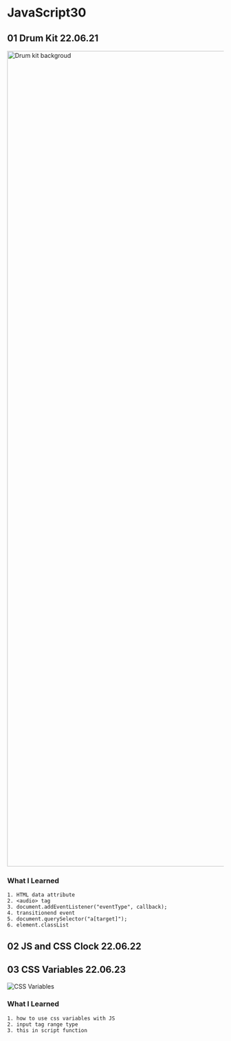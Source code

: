 # JavaScript30

## 01 Drum Kit 22.06.21

<img width="1894" alt="Drum kit backgroud" src="https://user-images.githubusercontent.com/97525377/174822161-a0b70c4d-8b48-4420-9464-26a9c2396422.png">

### What I Learned

```
1. HTML data attribute
2. <audio> tag
3. document.addEventListener("eventType", callback);
4. transitionend event
5. document.querySelector("a[target]");
6. element.classList
```

## 02 JS and CSS Clock 22.06.22

## 03 CSS Variables 22.06.23

![CSS Variables](https://user-images.githubusercontent.com/97525377/175243447-7dda0f1f-cfb5-4590-a045-2c45bbb36fa2.gif)

### What I Learned

```
1. how to use css variables with JS
2. input tag range type
3. this in script function
```

